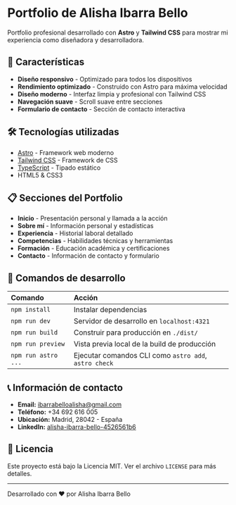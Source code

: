 # Portfolio de Alisha Ibarra Bello

Portfolio profesional desarrollado con **Astro** y **Tailwind CSS** para mostrar mi experiencia como diseñadora y desarrolladora.

## 🚀 Características

- **Diseño responsivo** - Optimizado para todos los dispositivos
- **Rendimiento optimizado** - Construido con Astro para máxima velocidad
- **Diseño moderno** - Interfaz limpia y profesional con Tailwind CSS
- **Navegación suave** - Scroll suave entre secciones
- **Formulario de contacto** - Sección de contacto interactiva

## 🛠️ Tecnologías utilizadas

- [Astro](https://astro.build/) - Framework web moderno
- [Tailwind CSS](https://tailwindcss.com/) - Framework de CSS
- [TypeScript](https://www.typescriptlang.org/) - Tipado estático
- HTML5 & CSS3

## 📋 Secciones del Portfolio

- **Inicio** - Presentación personal y llamada a la acción
- **Sobre mí** - Información personal y estadísticas
- **Experiencia** - Historial laboral detallado
- **Competencias** - Habilidades técnicas y herramientas
- **Formación** - Educación académica y certificaciones
- **Contacto** - Información de contacto y formulario

## 🚀 Comandos de desarrollo

| Comando                   | Acción                                           |
| :------------------------ | :----------------------------------------------- |
| `npm install`             | Instalar dependencias                            |
| `npm run dev`             | Servidor de desarrollo en `localhost:4321`      |
| `npm run build`           | Construir para producción en `./dist/`          |
| `npm run preview`         | Vista previa local de la build de producción    |
| `npm run astro ...`       | Ejecutar comandos CLI como `astro add`, `astro check` |

## 📞 Información de contacto

- **Email:** ibarrabelloalisha@gmail.com
- **Teléfono:** +34 692 616 005
- **Ubicación:** Madrid, 28042 - España
- **LinkedIn:** [alisha-ibarra-bello-4526561b6](https://www.linkedin.com/in/alisha-ibarra-bello-4526561b6)

## 📄 Licencia

Este proyecto está bajo la Licencia MIT. Ver el archivo `LICENSE` para más detalles.

---

Desarrollado con ❤️ por Alisha Ibarra Bello

